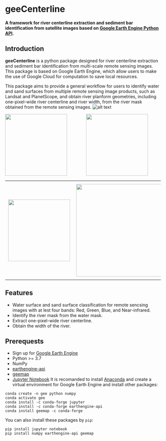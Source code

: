 # geeCenterline
**A framework for river centerline extraction and sediment bar identification from satellite images based on [Google Earth Engine Python API](https://developers.google.com/earth-engine/tutorials/community/intro-to-python-api).** 
## Introduction
**geeCenterline** is a python package designed for river centerline extraction and sediment bar identification from multi-scale remote sensing images. This package is based on Google Earth Engine, which allow users to make the use of Google Cloud for computation to save local resources. 

This package aims to provide a general workflow for users to identify water and sand surfaces from multiple remote sensing image products, such as Landsat and PlanetScope, and obtain river planform geometries, including one-pixel-wide river centerline and river width, from the river mask obtained from the remote sensing images.
![alt text](https://github.com/yiLuo374/geeRiverCl/blob/main/img/workflow.jpg)

<div style="display:flex">
    <div style="flex:1;padding-right:10px;">
        <img src="https://github.com/yiLuo374/geeRiverCl/blob/main/img/original.gif" width="200"/>
    </div>
    <div style="flex:1;padding-left:10px;">
        <img src="https://github.com/yiLuo374/geeRiverCl/blob/main/img/classified.gif" width="200"/>
    </div>
</div>

<div id="image-table">
    <table>
	    <tr>
    	    <td style="padding:10px">
        	    <img src="https://github.com/yiLuo374/geeRiverCl/blob/main/img/original.gif" width="200"/>
      	    </td>
            <td style="padding:10px">
            	<img src="https://github.com/yiLuo374/geeRiverCl/blob/main/img/classified.gif" width="300"/>
            </td>
        </tr>
    </table>
</div>


## Features

 - Water surface and sand surface classification for remote sencsing images with at lest four bands: Red, Green, Blue, and Near-infrared.
 - Identify the river mask from the water mask.
 - Extract one-pixel-wide river centerline.
 - Obtain the width of the river.

## Prerequests
 - Sign up for [Google Earth Engine](https://earthengine.google.com/)
 -  Python >= 3.7
 - NumPy
 -  [earthengine-api](https://developers.google.com/earth-engine/guides/python_install)
 - [geemap](https://github.com/giswqs/geemap#installation)
 - [Jupyter Notebook](https://jupyter.org/)
 It is recomanded to install [Anaconda](https://jupyter.org/) and create a virtual environment for Google Earth Engine and install other packages:
```
conda create -n gee python numpy
conda activate gee
conda install -c conda-forge jupyter
conda install -c conda-forge earthengine-api
conda install geemap -c conda-forge
```
You can also install these packages by `pip`:
```
pip install jupyter notebook
pip install numpy earthengine-api geemap
```
